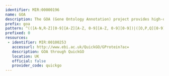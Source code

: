 ```yaml
---
identifier: MIR:00000196
name: GOA
description: The GOA (Gene Ontology Annotation) project provides high-quality Gene Ontology (GO) annotations to proteins in the UniProt Knowledgebase (UniProtKB) and International Protein Index (IPI). This involves electronic annotation and the integration of high-quality manual GO annotation from all GO Consortium model organism groups and specialist groups.
prefix: goa
pattern: ^(([A-N,R-Z][0-9][A-Z][A-Z, 0-9][A-Z, 0-9][0-9])|([O,P,Q][0-9][A-Z, 0-9][A-Z, 0-9][A-Z, 0-9][0-9]))|(URS[0-9A-F]{10}(_[0-9]+){0,1})|(EBI-[0-9]+)$
prefixed: 0
resources:
 - identifier: MIR:00100253
   accessurl: http://www.ebi.ac.uk/QuickGO/GProtein?ac=
   description: GOA through QuickGO
   location: UK
   official: false
   provider_code: quickgo
---
```

